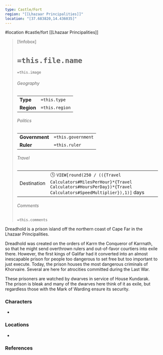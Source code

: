 ```yaml
---
type: Castle/Fort
region: "[[Lhazaar Principalities]]"
location: "[37.683820,14.436035]"
---
```

 #location #castle/fort [[Lhazaar Principalities]]

> [!infobox]
> # `=this.file.name`
> `=this.image`
> ###### Geography
> |  |  |
> | ---- | ---- |
> | **Type** | `=this.type` |
> | **Region** | `=this.region` |
> ###### Politics
> |  |  |
> | ---- | ---- |
> | **Government** | `=this.government` |
> | **Ruler** | `=this.ruler` |
> ###### Travel
> |  |  |
> | ---- | ---- |
> | Destination | 🕓 `VIEW[round(250 / (({Travel Calculators#MilesPerHour}*{Travel Calculators#HoursPerDay})*{Travel Calculators#SpeedMultiplier}),1)]` days |
> ###### Comments
> `=this.comments`

Dreadhold is a prison island off the northern coast of Cape Far in the Lhazaar Principalities.

Dreadhold was created on the orders of Karrn the Conqueror of Karrnath, so that he might send overthrown rulers and out-of-favor courtiers into exile there. However, the first kings of Galifar had it converted into an almost inescapable prison for people too dangerous to set free but too important to just execute. Today, the prison houses the most dangerous criminals of Khorvaire. Several are here for atrocities committed during the Last War.

These prisoners are watched by dwarves in service of House Kundarak. The prison is bleak and many of the dwarves here think of it as exile, but regardless those with the Mark of Warding ensure its security.

### Characters

* 

### Locations

* 

### References
